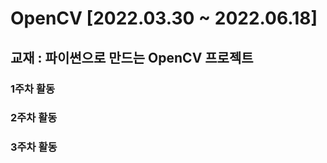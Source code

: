 # OpenCV [2022.03.30 ~ 2022.06.18]

## 교재 : 파이썬으로 만드는 OpenCV 프로젝트

### 1주차 활동
### 2주차 활동
### 3주차 활동
